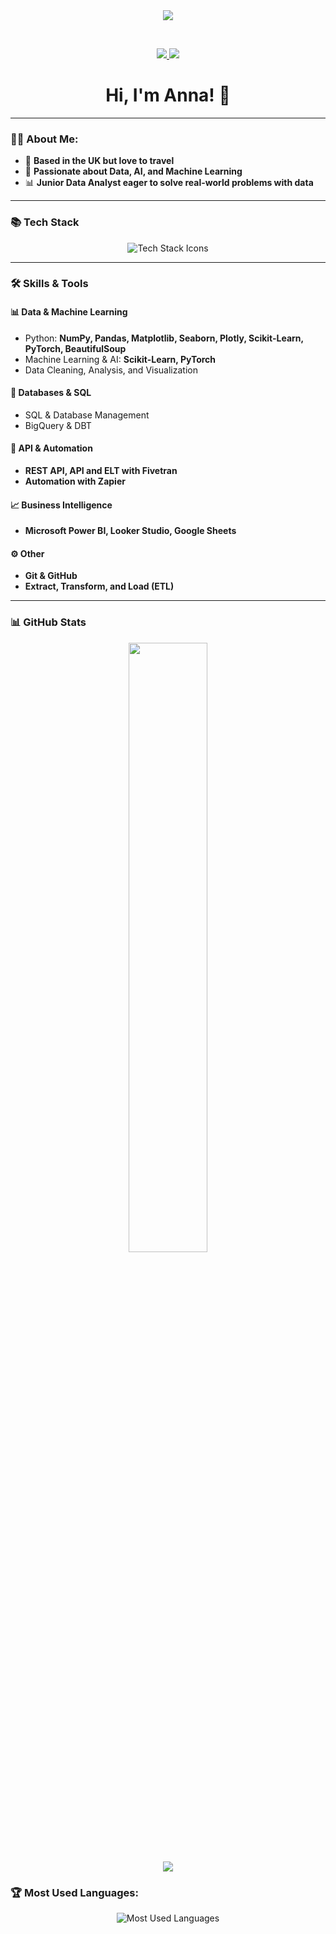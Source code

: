 <div align="center">
  <img src="https://github.com/aaraszewska/aaraszewska/blob/main/mygif.gif">
</div>

&nbsp;

<p align="center">
  <a href="https://www.linkedin.com/in/anna-araszewska/">
    <img src="https://img.shields.io/badge/LinkedIn-%230077B5.svg?style=for-the-badge&logo=linkedin&logoColor=white">
  </a>
  <a href="https://github.com/aaraszewska">
    <img src="https://img.shields.io/badge/GitHub-%23121011.svg?style=for-the-badge&logo=github&logoColor=white">
  </a>
</p>

<h1 align="center">Hi, I'm Anna! 👋</h1>

---

### 👩‍💻 About Me:
- 🏡 **Based in the UK but love to travel**
- 🤖 **Passionate about Data, AI, and Machine Learning**
- 📊 **Junior Data Analyst eager to solve real-world problems with data**

---

### 📚 **Tech Stack**
<p align="center">
  <img src="https://skillicons.dev/icons?i=python,sql,git,aws,azure,pandas,sklearn,pytorch,matplotlib,seaborn,plotly,powerbi,looker,bs4,linux,vscode" alt="Tech Stack Icons">
</p>

---

### 🛠 **Skills & Tools**
#### **📊 Data & Machine Learning**
- Python: **NumPy, Pandas, Matplotlib, Seaborn, Plotly, Scikit-Learn, PyTorch, BeautifulSoup**
- Machine Learning & AI: **Scikit-Learn, PyTorch**
- Data Cleaning, Analysis, and Visualization

#### **💾 Databases & SQL**
- SQL & Database Management
- BigQuery & DBT

#### **📡 API & Automation**
- **REST API, API and ELT with Fivetran**
- **Automation with Zapier**

#### **📈 Business Intelligence**
- **Microsoft Power BI, Looker Studio, Google Sheets**

#### **⚙️ Other**
- **Git & GitHub**
- **Extract, Transform, and Load (ETL)**

---

### 📊 **GitHub Stats**
<p align="center">
  <img src="https://github-readme-stats.vercel.app/api?username=aaraszewska&show_icons=true&theme=radical" width="50%">
  <br>
  <img src="https://github-readme-streak-stats.herokuapp.com/?user=aaraszewska&theme=radical">
</p>

### 🏆 Most Used Languages:
<div align="center">
  <img src="https://github-readme-stats.vercel.app/api/top-langs/?username=aaraszewska&layout=compact&theme=dark" alt="Most Used Languages">
</div>

